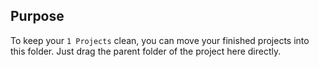 ## Purpose

To keep your `1 Projects` clean, you can move your finished projects into this folder. Just drag the parent folder of the project here directly.